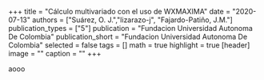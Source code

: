 +++
title = "Cálculo multivariado con el uso de WXMAXIMA"
date = "2020-07-13"
authors = ["Suárez, O. J.","lizarazo-j", "Fajardo-Patiño, J.M."]
publication_types = ["5"]
publication = "Fundacion Universidad Autonoma De Colombia"
publication_short = "Fundacion Universidad Autonoma De Colombia"
selected = false
tags = []
math = true
highlight = true
[header]
image = ""
caption = ""
+++

aooo
